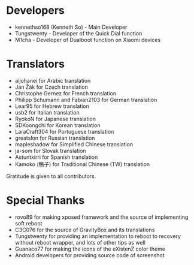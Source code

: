 Developers
==========
- kennethso168 (Kenneth So) - Main Developer
- Tungstwenty - Developer of the Quick Dial function
- M1cha - Developer of Dualboot function on Xiaomi devices

Translators
===========
- aljohanei for Arabic translation
- Jan Žák for Czech translation
- Christophe Gernez for French translation
- Philipp Schumann and Fabian2103 for German translation
- Lear95 for Hebrew translation
- usb2 for Italian translation
- RyokoN for Japanese translation
- SDKoongchi for Korean translation
- LaraCraft304 for Portuguese translation
- greatslon for Russian translation
- mapleshadow for Simplified Chinese translation
- ja-som for Slovak translation
- Astuntxirri for Spanish translation
- Kamoko (鴨子) for Traditional Chinese (TW) translation

Gratitude is given to all contributors.

Special Thanks
==============
- rovo89 for making xposed framework and the source of implementing soft reboot
- C3C076 for the source of GravityBox and its translations
- Tungstwenty for providing an implementation to reboot to recovery without reboot wrapper, and lots of other tips as well
- Guanaco77 for making the icons of the eXistenZ color theme
- Android developers for providing source code of screenshot

